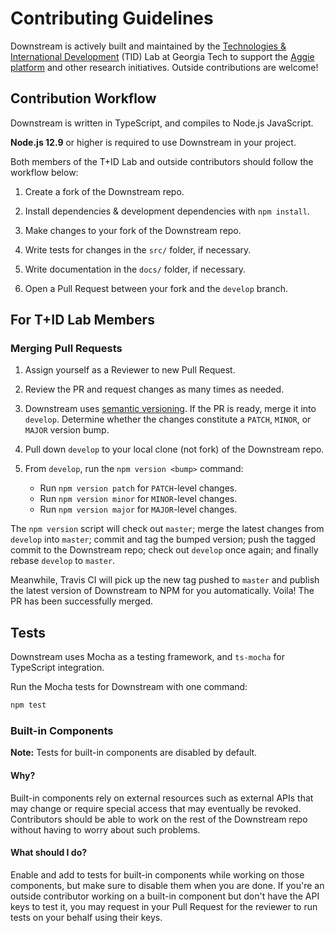 # Contributing Guidelines

Downstream is actively built and maintained by the [Technologies & International Development](http://tid.gatech.edu/) (TID) Lab at Georgia Tech to support the [Aggie platform](https://github.com/tid-lab/aggie) and other research initiatives. Outside contributions are welcome!

## Contribution Workflow

Downstream is written in TypeScript, and compiles to Node.js JavaScript.

**Node.js 12.9** or higher is required to use Downstream in your project.

Both members of the T+ID Lab and outside contributors should follow the workflow below:

1. Create a fork of the Downstream repo.

1. Install dependencies & development dependencies with `npm install`.

1. Make changes to your fork of the Downstream repo.

1. Write tests for changes in the `src/` folder, if necessary.

1. Write documentation in the `docs/` folder, if necessary.

1. Open a Pull Request between your fork and the `develop` branch.

## For T+ID Lab Members

### Merging Pull Requests

1. Assign yourself as a Reviewer to new Pull Request.

1. Review the PR and request changes as many times as needed.

1. Downstream uses [semantic versioning](https://semver.org/). If the PR is ready, merge it into `develop`. Determine whether the changes constitute a `PATCH`, `MINOR`, or `MAJOR` version bump.

1. Pull down `develop` to your local clone (not fork) of the Downstream repo.

1. From `develop`, run the `npm version <bump>` command:
    - Run `npm version patch` for `PATCH`-level changes.
    - Run `npm version minor` for `MINOR`-level changes.
    - Run `npm version major` for `MAJOR`-level changes.

The `npm version` script will check out `master`; merge the latest changes from `develop` into `master`; commit and tag the bumped version; push the tagged commit to the Downstream repo; check out `develop` once again; and finally rebase `develop` to `master`.

Meanwhile, Travis CI will pick up the new tag pushed to `master` and publish the latest version of Downstream to NPM for you automatically. Voila! The PR has been successfully merged.

## Tests

Downstream uses Mocha as a testing framework, and `ts-mocha` for TypeScript integration.

Run the Mocha tests for Downstream with one command:

```bash
npm test
```

### Built-in Components

**Note:** Tests for built-in components are disabled by default.

#### **Why?**

Built-in components rely on external resources such as external APIs that may change or require special access that may eventually be revoked. Contributors should be able to work on the rest of the Downstream repo without having to worry about such problems.

#### **What should I do?**

Enable and add to tests for built-in components while working on those components, but make sure to disable them when you are done. If you're an outside contributor working on a built-in component but don't have the API keys to test it, you may request in your Pull Request for the reviewer to run tests on your behalf using their keys.


